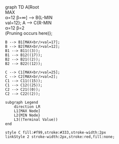 graph TD
    A[Root<br/>MAX<br/>α=12 β=∞] --> B{L-MIN<br/>val=12};
    A --> C{R-MIN<br/>α=12 β=2<br/>(Pruning occurs here)};

    B --> B1[MAX<br/>val=17];
    B --> B2[MAX<br/>val=12];
    B1 --> B11((3));
    B1 --> B12((17));
    B2 --> B21((2));
    B2 --> B22((12));

    C --> C1[MAX<br/>val=25];
    C --> C2[MAX<br/>val=2];
    C1 --> C11((15));
    C1 --> C12((25));
    C2 --> C21((0));
    C2 --> C22((2));

    subgraph Legend
        direction LR
        L1[MAX Node]
        L2{MIN Node}
        L3((Terminal Value))
    end

    style C fill:#f99,stroke:#333,stroke-width:2px
    linkStyle 2 stroke-width:2px,stroke:red,fill:none;
